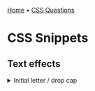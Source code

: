 [Home](../README.md) • [CSS Questions](./css.md)

# CSS Snippets

## Text effects

<!-- $Q:D -->
<details>
<summary>Initial letter / drop cap</summary>

Using vanilla CSS:
```css
.drop-cap::first-letter {
  font-size: 2rem;
  font-weight: 600;
  float: left;
  line-height: 2rem;
  margin-right: 0.5rem;
}
```

Using `initial-letter` (experimental; not supported by Firefox as of 2023):
```css
selector {
  initial-letter: normal; /* default  */
  initial-letter: 1.5; /* occupies 1.5 lines */
}
```

Sources:
- [reddit](https://www.reddit.com/r/web_design/comments/13s0flv/css_drop_cap/)
- [MDN](https://developer.mozilla.org/en-US/docs/Web/CSS/initial-letter)
</details>
